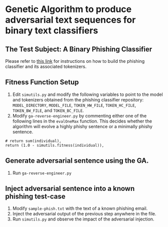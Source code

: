# Genetic Algorithm to produce adversarial text sequences for binary text classifiers

## The Test Subject: A Binary Phishing Classifier

Please refer to [this link](https://github.com/shahriarhaque/themis#train-themis-model) for instructions on how to build the phishing classifier and its associated tokenizers.

## Fitness Function Setup

  1) Edit `simutils.py` and modify the following variables to point to the model and tokenizers obtained from the phishing classifier repository: `MODEL_DIRECTORY`, `MODEL_FILE`, `TOKEN_HW_FILE`, `TOKEN_HC_FILE`, `TOKEN_BW_FILE`, and `TOKEN_BC_FILE`.
  2) Modify `ga-reverse-engineer.py` by commenting either one of the following lines in the `evalOneMax` function. This decides whether the algorithm will evolve a highly phishy sentence or a minimally phishy sentence.
  
    # return sum(individual),
    return (1.0 - simutils.fitness(individual)),  
  
## Generate adversarial sentence using the GA.
  1) Run `ga-reverse-engineer.py`
  
## Inject adversarial sentence into a known phishing test-case
  1) Modify `sample-phish.txt` with the text of a known phishing email.
  2) Inject the adversarial output of the previous step anywhere in the file.
  3) Run `simutils.py` and observe the impact of the adversarial injection.

